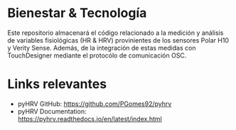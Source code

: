 # Bienestar & Tecnología
Este repositorio almacenará el código relacionado a la medición y análisis de variables fisiológicas (HR & HRV) provinientes de los sensores Polar H10 y Verity Sense. Además, de la integración de estas medidas con TouchDesigner mediante el protocólo de comunicación OSC.

# Links relevantes
* pyHRV GitHub: https://github.com/PGomes92/pyhrv
* pyHRV Documentation: https://pyhrv.readthedocs.io/en/latest/index.html 
